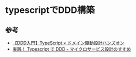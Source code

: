 # typescriptでDDD構築

## 参考
- [【DDD入門】TypeScript × ドメイン駆動設計ハンズオン](https://zenn.dev/yamachan0625/books/ddd-hands-on)
- [実践！ Typescript で DDD - マイクロサービス設計のすすめ](https://tech.leverages.jp/entry/2021/08/19/141229)